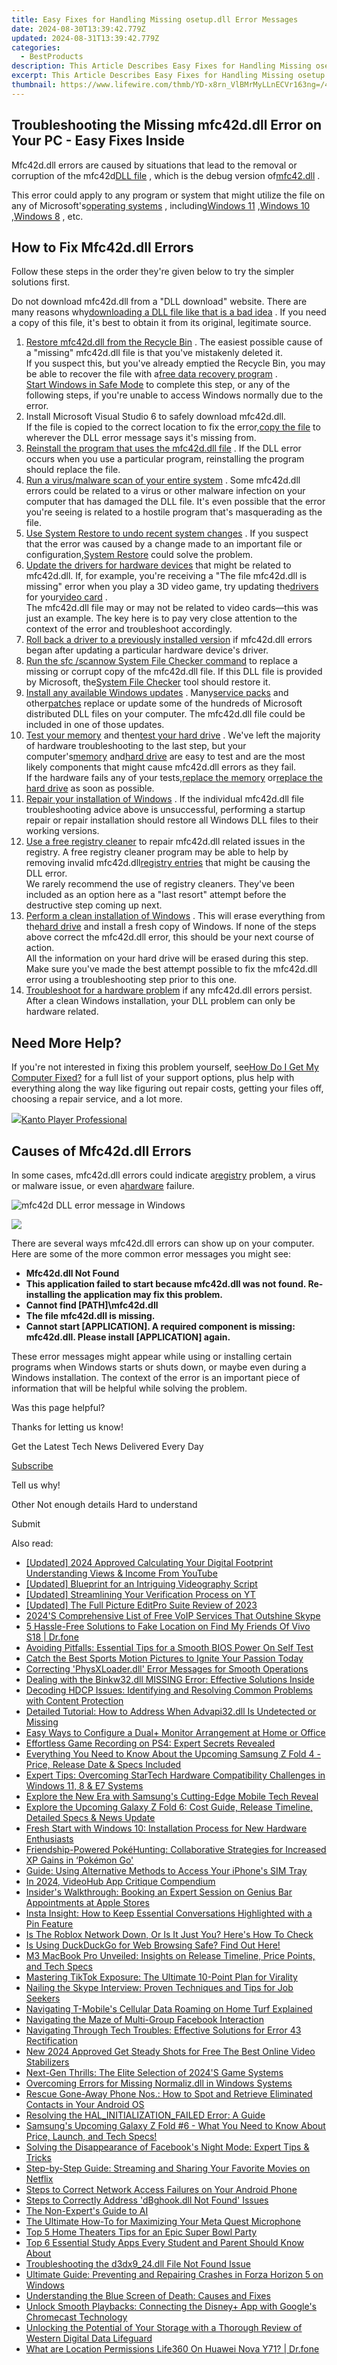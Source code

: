 ```yaml
---
title: Easy Fixes for Handling Missing osetup.dll Error Messages
date: 2024-08-30T13:39:42.779Z
updated: 2024-08-31T13:39:42.779Z
categories:
  - BestProducts
description: This Article Describes Easy Fixes for Handling Missing osetup.dll Error Messages
excerpt: This Article Describes Easy Fixes for Handling Missing osetup.dll Error Messages
thumbnail: https://www.lifewire.com/thmb/YD-x8rn_VlBMrMyLLnECVr163ng=/400x300/filters:no_upscale():max_bytes(150000):strip_icc():format(webp)/osetup-dll-error-message-5ae776c1c06471003682038b.png
---
```


## Troubleshooting the Missing mfc42d.dll Error on Your PC - Easy Fixes Inside
 Mfc42d.dll errors are caused by situations that lead to the removal or corruption of the mfc42d[DLL file](https://www.lifewire.com/what-is-a-dll-file-2625852) , which is the debug version of[mfc42.dll](https://www.lifewire.com/how-to-fix-mfc42-dll-not-found-or-missing-errors-2623635) .  
  
 This error could apply to any program or system that might utilize the file on any of Microsoft's[operating systems](https://www.lifewire.com/operating-systems-2625912) , including[Windows 11](https://www.lifewire.com/windows-11-5188930) ,[Windows 10](https://www.lifewire.com/windows-10-2626217) ,[Windows 8](https://www.lifewire.com/windows-8-2626235) , etc.

## How to Fix Mfc42d.dll Errors

 Follow these steps in the order they're given below to try the simpler solutions first.

 Do not download mfc42d.dll from a "DLL download" website. There are many reasons why[downloading a DLL file like that is a bad idea](https://www.lifewire.com/important-reasons-not-to-download-dll-files-2624455) . If you need a copy of this file, it's best to obtain it from its original, legitimate source.

1. [Restore mfc42d.dll from the Recycle Bin](https://www.lifewire.com/how-to-restore-deleted-files-from-the-recycle-bin-2624515) . The easiest possible cause of a "missing" mfc42d.dll file is that you've mistakenly deleted it.  
 If you suspect this, but you've already emptied the Recycle Bin, you may be able to recover the file with a[free data recovery program](https://www.lifewire.com/free-data-recovery-software-tools-2622893) .  
[Start Windows in Safe Mode](https://www.lifewire.com/how-do-i-start-windows-in-safe-mode-2624480) to complete this step, or any of the following steps, if you're unable to access Windows normally due to the error.
2. Install Microsoft Visual Studio 6 to safely download mfc42d.dll.  
 If the file is copied to the correct location to fix the error,[copy the file](https://www.lifewire.com/how-do-i-copy-a-file-in-windows-2619210) to wherever the DLL error message says it's missing from.
3. [Reinstall the program that uses the mfc42d.dll file](https://www.lifewire.com/what-is-the-proper-way-to-reinstall-a-software-program-2624478) . If the DLL error occurs when you use a particular program, reinstalling the program should replace the file.
4. [Run a virus/malware scan of your entire system](https://www.lifewire.com/properly-scan-your-computer-for-viruses-and-other-malware-2624526) . Some mfc42d.dll errors could be related to a virus or other malware infection on your computer that has damaged the DLL file. It's even possible that the error you're seeing is related to a hostile program that's masquerading as the file.
5. [Use System Restore to undo recent system changes](https://www.lifewire.com/how-to-use-system-restore-in-windows-2626131) . If you suspect that the error was caused by a change made to an important file or configuration,[System Restore](https://www.lifewire.com/what-is-system-restore-2626022) could solve the problem.
6. [Update the drivers for hardware devices](https://www.lifewire.com/how-to-update-drivers-in-windows-2619214) that might be related to mfc42d.dll. If, for example, you're receiving a "The file mfc42d.dll is missing" error when you play a 3D video game, try updating the[drivers](https://www.lifewire.com/what-is-a-device-driver-2625796) for your[video card](https://www.lifewire.com/what-is-a-video-card-2618161) .  
 The mfc42d.dll file may or may not be related to video cards—this was just an example. The key here is to pay very close attention to the context of the error and troubleshoot accordingly.
7. [Roll back a driver to a previously installed version](https://www.lifewire.com/how-to-roll-back-a-driver-in-windows-2619217) if mfc42d.dll errors began after updating a particular hardware device's driver.
8. [Run the sfc /scannow System File Checker command](https://www.lifewire.com/how-to-use-sfc-scannow-to-repair-windows-system-files-2626161) to replace a missing or corrupt copy of the mfc42d.dll file. If this DLL file is provided by Microsoft, the[System File Checker](https://www.lifewire.com/sfc-command-system-file-checker-2626020) tool should restore it.
9. [Install any available Windows updates](https://www.lifewire.com/how-to-check-for-install-windows-updates-2624596) . Many[service packs](https://www.lifewire.com/what-is-a-service-pack-2626010) and other[patches](https://www.lifewire.com/what-is-a-patch-2625960) replace or update some of the hundreds of Microsoft distributed DLL files on your computer. The mfc42d.dll file could be included in one of those updates.
10. [Test your memory](https://www.lifewire.com/free-memory-test-programs-2626178) and then[test your hard drive](https://www.lifewire.com/free-hard-drive-testing-programs-2626183) . We've left the majority of hardware troubleshooting to the last step, but your computer's[memory](https://www.lifewire.com/what-is-random-access-memory-ram-2618159) and[hard drive](https://www.lifewire.com/what-is-a-hard-disk-drive-2618152) are easy to test and are the most likely components that might cause mfc42d.dll errors as they fail.  
 If the hardware fails any of your tests,[replace the memory](https://www.lifewire.com/how-to-replace-the-memory-ram-in-a-computer-2626201) or[replace the hard drive](https://www.lifewire.com/how-to-replace-a-hard-drive-2626200) as soon as possible.
11. [Repair your installation of Windows](https://www.lifewire.com/how-do-i-automatically-repair-windows-problems-2624907) . If the individual mfc42d.dll file troubleshooting advice above is unsuccessful, performing a startup repair or repair installation should restore all Windows DLL files to their working versions.
12. [Use a free registry cleaner](https://www.lifewire.com/free-registry-cleaners-2626176) to repair mfc42d.dll related issues in the registry. A free registry cleaner program may be able to help by removing invalid mfc42d.dll[registry entries](https://www.lifewire.com/what-is-a-registry-key-2625999) that might be causing the DLL error.  
 We rarely recommend the use of registry cleaners. They've been included as an option here as a "last resort" attempt before the destructive step coming up next.
13. [Perform a clean installation of Windows](https://www.lifewire.com/how-to-clean-install-windows-2624904) . This will erase everything from the[hard drive](https://www.lifewire.com/what-is-a-hard-disk-drive-2618152) and install a fresh copy of Windows. If none of the steps above correct the mfc42d.dll error, this should be your next course of action.  
 All the information on your hard drive will be erased during this step. Make sure you've made the best attempt possible to fix the mfc42d.dll error using a troubleshooting step prior to this one.
14. [Troubleshoot for a hardware problem](https://www.lifewire.com/fix-a-dll-issue-caused-by-a-hardware-problem-2624493) if any mfc42d.dll errors persist. After a clean Windows installation, your DLL problem can only be hardware related.

## Need More Help?

 If you're not interested in fixing this problem yourself, see[How Do I Get My Computer Fixed?](https://www.lifewire.com/how-do-i-get-my-computer-fixed-2625167) for a full list of your support options, plus help with everything along the way like figuring out repair costs, getting your files off, choosing a repair service, and a lot more.

<!-- affiliate ads begin -->
<a href="https://secure.2checkout.com/order/checkout.php?PRODS=4742929&QTY=1&AFFILIATE=108875&CART=1"><img src="https://secure.avangate.com/images/merchant/e09fdffe648a30658a9657bbed7b2388/products/boxshot(2).png" border="0">Kanto Player Professional</a>
<!-- affiliate ads end -->
## Causes of Mfc42d.dll Errors

 In some cases, mfc42d.dll errors could indicate a[registry](https://www.lifewire.com/windows-registry-2625992) problem, a virus or malware issue, or even a[hardware](https://www.lifewire.com/computer-hardware-2625895) failure.

![mfc42d DLL error message in Windows](https://www.lifewire.com/thmb/9-OyBiAFlHzu5wxvtGlgn_zNcpQ=/1500x0/filters:no_upscale():max_bytes(150000):strip_icc():format(webp)/mfc42d-dll-error-message-5af067e543a10300367c0381.png)

<!-- affiliate ads begin -->
<a href="https://shop.mondly.com/affiliate.php?ACCOUNT=ATISTUDI&AFFILIATE=108875&PATH=https%3A%2F%2Fwww.mondly.com%3FAFFILIATE%3D108875%26RESOURCE%3D%2BEducational%2B970x90%2B"><img src="https://secure.avangate.com/images/merchant/69c418c33ec2e1a4267fa9bb77fa1428/educational-970x90.gif" border="0"></a>
<!-- affiliate ads end -->
 There are several ways mfc42d.dll errors can show up on your computer. Here are some of the more common error messages you might see:

* **Mfc42d.dll Not Found**
* **This application failed to start because mfc42d.dll was not found. Re-installing the application may fix this problem.**
* **Cannot find \[PATH\]\\mfc42d.dll**
* **The file mfc42d.dll is missing.**
* **Cannot start \[APPLICATION\]. A required component is missing: mfc42d.dll. Please install \[APPLICATION\] again.**

 These error messages might appear while using or installing certain programs when Windows starts or shuts down, or maybe even during a Windows installation. The context of the error is an important piece of information that will be helpful while solving the problem.

Was this page helpful?

Thanks for letting us know!

 Get the Latest Tech News Delivered Every Day

[Subscribe](https://www.lifewire.com/#)

Tell us why!

 Other  Not enough details  Hard to understand

 Submit

<ins class="adsbygoogle"
     style="display:block"
     data-ad-format="autorelaxed"
     data-ad-client="ca-pub-7571918770474297"
     data-ad-slot="1223367746"></ins>



<ins class="adsbygoogle"
     style="display:block"
     data-ad-client="ca-pub-7571918770474297"
     data-ad-slot="8358498916"
     data-ad-format="auto"
     data-full-width-responsive="true"></ins>

<span class="atpl-alsoreadstyle">Also read:</span>
<div><ul>
<li><a href="https://youtube-docs.techidaily.com/ed-2024-approved-calculating-your-digital-footprint-understanding-views-and-income-from-youtube/"><u>[Updated] 2024 Approved  Calculating Your Digital Footprint  Understanding Views & Income From YouTube</u></a></li>
<li><a href="https://extra-lessons.techidaily.com/updated-blueprint-for-an-intriguing-videography-script/"><u>[Updated] Blueprint for an Intriguing Videography Script</u></a></li>
<li><a href="https://facebook-video-share.techidaily.com/updated-streamlining-your-verification-process-on-yt/"><u>[Updated] Streamlining Your Verification Process on YT</u></a></li>
<li><a href="https://some-skills.techidaily.com/updated-the-full-picture-editpro-suite-review-of-2023/"><u>[Updated] The Full Picture  EditPro Suite Review of 2023</u></a></li>
<li><a href="https://technical-tips.techidaily.com/2024s-comprehensive-list-of-free-voip-services-that-outshine-skype/"><u>2024'S Comprehensive List of Free VoIP Services That Outshine Skype</u></a></li>
<li><a href="https://location-fake.techidaily.com/5-hassle-free-solutions-to-fake-location-on-find-my-friends-of-vivo-s18-drfone-by-drfone-virtual-android/"><u>5 Hassle-Free Solutions to Fake Location on Find My Friends Of Vivo S18 | Dr.fone</u></a></li>
<li><a href="https://technical-tips.techidaily.com/avoiding-pitfalls-essential-tips-for-a-smooth-bios-power-on-self-test/"><u>Avoiding Pitfalls: Essential Tips for a Smooth BIOS Power On Self Test</u></a></li>
<li><a href="https://technical-tips.techidaily.com/catch-the-best-sports-motion-pictures-to-ignite-your-passion-today/"><u>Catch the Best Sports Motion Pictures to Ignite Your Passion Today</u></a></li>
<li><a href="https://technical-tips.techidaily.com/correcting-physxloaderdll-error-messages-for-smooth-operations/"><u>Correcting 'PhysXLoader.dll' Error Messages for Smooth Operations</u></a></li>
<li><a href="https://technical-tips.techidaily.com/dealing-with-the-binkw32dll-missing-error-effective-solutions-inside/"><u>Dealing with the Binkw32.dll MISSING Error: Effective Solutions Inside</u></a></li>
<li><a href="https://tech-renaissance.techidaily.com/decoding-hdcp-issues-identifying-and-resolving-common-problems-with-content-protection/"><u>Decoding HDCP Issues: Identifying and Resolving Common Problems with Content Protection</u></a></li>
<li><a href="https://technical-tips.techidaily.com/detailed-tutorial-how-to-address-when-advapi32dll-is-undetected-or-missing/"><u>Detailed Tutorial: How to Address When Advapi32.dll Is Undetected or Missing</u></a></li>
<li><a href="https://technical-tips.techidaily.com/easy-ways-to-configure-a-dualplus-monitor-arrangement-at-home-or-office/"><u>Easy Ways to Configure a Dual+ Monitor Arrangement at Home or Office</u></a></li>
<li><a href="https://technical-tips.techidaily.com/effortless-game-recording-on-ps4-expert-secrets-revealed/"><u>Effortless Game Recording on PS4: Expert Secrets Revealed</u></a></li>
<li><a href="https://technical-tips.techidaily.com/everything-you-need-to-know-about-the-upcoming-samsung-z-fold-4-price-release-date-and-specs-included/"><u>Everything You Need to Know About the Upcoming Samsung Z Fold 4 - Price, Release Date & Specs Included</u></a></li>
<li><a href="https://win-amazing.techidaily.com/expert-tips-overcoming-startech-hardware-compatibility-challenges-in-windows-11-8-and-e7-systems/"><u>Expert Tips: Overcoming StarTech Hardware Compatibility Challenges in Windows 11, 8 & E7 Systems</u></a></li>
<li><a href="https://technical-tips.techidaily.com/explore-the-new-era-with-samsungs-cutting-edge-mobile-tech-reveal/"><u>Explore the New Era with Samsung's Cutting-Edge Mobile Tech Reveal</u></a></li>
<li><a href="https://technical-tips.techidaily.com/explore-the-upcoming-galaxy-z-fold-6-cost-guide-release-timeline-detailed-specs-and-news-update/"><u>Explore the Upcoming Galaxy Z Fold 6: Cost Guide, Release Timeline, Detailed Specs & News Update</u></a></li>
<li><a href="https://technical-tips.techidaily.com/fresh-start-with-windows-10-installation-process-for-new-hardware-enthusiasts/"><u>Fresh Start with Windows 10: Installation Process for New Hardware Enthusiasts</u></a></li>
<li><a href="https://technical-tips.techidaily.com/friendship-powered-pokehunting-collaborative-strategies-for-increased-xp-gains-in-pokemon-go/"><u>Friendship-Powered PokéHunting: Collaborative Strategies for Increased XP Gains in ‘Pokémon Go'</u></a></li>
<li><a href="https://technical-tips.techidaily.com/guide-using-alternative-methods-to-access-your-iphones-sim-tray/"><u>Guide: Using Alternative Methods to Access Your iPhone's SIM Tray</u></a></li>
<li><a href="https://fox-http.techidaily.com/in-2024-videohub-app-critique-compendium/"><u>In 2024, VideoHub App Critique Compendium</u></a></li>
<li><a href="https://technical-tips.techidaily.com/insiders-walkthrough-booking-an-expert-session-on-genius-bar-appointments-at-apple-stores/"><u>Insider's Walkthrough: Booking an Expert Session on Genius Bar Appointments at Apple Stores</u></a></li>
<li><a href="https://technical-tips.techidaily.com/insta-insight-how-to-keep-essential-conversations-highlighted-with-a-pin-feature/"><u>Insta Insight: How to Keep Essential Conversations Highlighted with a Pin Feature</u></a></li>
<li><a href="https://technical-tips.techidaily.com/is-the-roblox-network-down-or-is-it-just-you-heres-how-to-check/"><u>Is The Roblox Network Down, Or Is It Just You? Here's How To Check</u></a></li>
<li><a href="https://technical-tips.techidaily.com/is-using-duckduckgo-for-web-browsing-safe-find-out-here/"><u>Is Using DuckDuckGo for Web Browsing Safe? Find Out Here!</u></a></li>
<li><a href="https://technical-tips.techidaily.com/m3-macbook-pro-unveiled-insights-on-release-timeline-price-points-and-tech-specs/"><u>M3 MacBook Pro Unveiled: Insights on Release Timeline, Price Points, and Tech Specs</u></a></li>
<li><a href="https://technical-tips.techidaily.com/mastering-tiktok-exposure-the-ultimate-10-point-plan-for-virality/"><u>Mastering TikTok Exposure: The Ultimate 10-Point Plan for Virality</u></a></li>
<li><a href="https://technical-tips.techidaily.com/nailing-the-skype-interview-proven-techniques-and-tips-for-job-seekers/"><u>Nailing the Skype Interview: Proven Techniques and Tips for Job Seekers</u></a></li>
<li><a href="https://technical-tips.techidaily.com/navigating-t-mobiles-cellular-data-roaming-on-home-turf-explained/"><u>Navigating T-Mobile's Cellular Data Roaming on Home Turf Explained</u></a></li>
<li><a href="https://facebook.techidaily.com/navigating-the-maze-of-multi-group-facebook-interaction/"><u>Navigating the Maze of Multi-Group Facebook Interaction</u></a></li>
<li><a href="https://technical-tips.techidaily.com/navigating-through-tech-troubles-effective-solutions-for-error-43-rectification/"><u>Navigating Through Tech Troubles: Effective Solutions for Error 43 Rectification</u></a></li>
<li><a href="https://smart-video-editing.techidaily.com/new-2024-approved-get-steady-shots-for-free-the-best-online-video-stabilizers/"><u>New 2024 Approved Get Steady Shots for Free The Best Online Video Stabilizers</u></a></li>
<li><a href="https://technical-tips.techidaily.com/next-gen-thrills-the-elite-selection-of-2024s-game-systems/"><u>Next-Gen Thrills: The Elite Selection of 2024'S Game Systems</u></a></li>
<li><a href="https://technical-tips.techidaily.com/overcoming-errors-for-missing-normalizdll-in-windows-systems/"><u>Overcoming Errors for Missing Normaliz.dll in Windows Systems</u></a></li>
<li><a href="https://technical-tips.techidaily.com/rescue-gone-away-phone-nos-how-to-spot-and-retrieve-eliminated-contacts-in-your-android-os/"><u>Rescue Gone-Away Phone Nos.: How to Spot and Retrieve Eliminated Contacts in Your Android OS</u></a></li>
<li><a href="https://technical-tips.techidaily.com/resolving-the-halinitializationfailed-error-a-guide/"><u>Resolving the HAL_INITIALIZATION_FAILED Error: A Guide</u></a></li>
<li><a href="https://technical-tips.techidaily.com/1722881377079-samsungs-upcoming-galaxy-z-fold-6-what-you-need-to-know-about-price-launch-and-tech-specs/"><u>Samsung's Upcoming Galaxy Z Fold #6 - What You Need to Know About Price, Launch, and Tech Specs!</u></a></li>
<li><a href="https://technical-tips.techidaily.com/solving-the-disappearance-of-facebooks-night-mode-expert-tips-and-tricks/"><u>Solving the Disappearance of Facebook's Night Mode: Expert Tips & Tricks</u></a></li>
<li><a href="https://technical-tips.techidaily.com/step-by-step-guide-streaming-and-sharing-your-favorite-movies-on-netflix/"><u>Step-by-Step Guide: Streaming and Sharing Your Favorite Movies on Netflix</u></a></li>
<li><a href="https://technical-tips.techidaily.com/1722887072088-steps-to-correct-network-access-failures-on-your-android-phone/"><u>Steps to Correct Network Access Failures on Your Android Phone</u></a></li>
<li><a href="https://technical-tips.techidaily.com/steps-to-correctly-address-dbghookdll-not-found-issues/"><u>Steps to Correctly Address 'dBghook.dll Not Found' Issues</u></a></li>
<li><a href="https://tech-revival.techidaily.com/the-non-experts-guide-to-ai/"><u>The Non-Expert's Guide to AI</u></a></li>
<li><a href="https://technical-tips.techidaily.com/the-ultimate-how-to-for-maximizing-your-meta-quest-microphone/"><u>The Ultimate How-To for Maximizing Your Meta Quest Microphone</u></a></li>
<li><a href="https://technical-tips.techidaily.com/top-5-home-theaters-tips-for-an-epic-super-bowl-party/"><u>Top 5 Home Theaters Tips for an Epic Super Bowl Party</u></a></li>
<li><a href="https://technical-tips.techidaily.com/top-6-essential-study-apps-every-student-and-parent-should-know-about/"><u>Top 6 Essential Study Apps Every Student and Parent Should Know About</u></a></li>
<li><a href="https://technical-tips.techidaily.com/troubleshooting-the-d3dx924dll-file-not-found-issue/"><u>Troubleshooting the d3dx9_24.dll File Not Found Issue</u></a></li>
<li><a href="https://win-able.techidaily.com/ultimate-guide-preventing-and-repairing-crashes-in-forza-horizon-5-on-windows/"><u>Ultimate Guide: Preventing and Repairing Crashes in Forza Horizon 5 on Windows</u></a></li>
<li><a href="https://technical-tips.techidaily.com/understanding-the-blue-screen-of-death-causes-and-fixes/"><u>Understanding the Blue Screen of Death: Causes and Fixes</u></a></li>
<li><a href="https://technical-tips.techidaily.com/unlock-smooth-playbacks-connecting-the-disneyplus-app-with-googles-chromecast-technology/"><u>Unlock Smooth Playbacks: Connecting the Disney+ App with Google's Chromecast Technology</u></a></li>
<li><a href="https://technical-tips.techidaily.com/unlocking-the-potential-of-your-storage-with-a-thorough-review-of-western-digital-data-lifeguard/"><u>Unlocking the Potential of Your Storage with a Thorough Review of Western Digital Data Lifeguard</u></a></li>
<li><a href="https://fake-location.techidaily.com/what-are-location-permissions-life360-on-huawei-nova-y71-drfone-by-drfone-virtual-android/"><u>What are Location Permissions Life360 On Huawei Nova Y71? | Dr.fone</u></a></li>
</ul></div>
